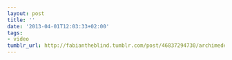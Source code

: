 ```yaml
---
layout: post
title: ''
date: '2013-04-01T12:03:33+02:00'
tags:
- video
tumblr_url: http://fabiantheblind.tumblr.com/post/46837294730/archimede-saz-clic-hd-please-and-plug
---
```

